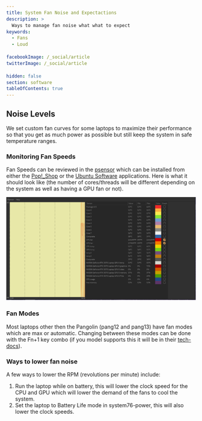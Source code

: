 ```yaml
---
title: System Fan Noise and Expectactions
description: >
  Ways to manage fan noise what what to expect
keywords:
  - Fans
  - Loud

facebookImage: /_social/article
twitterImage: /_social/article

hidden: false
section: software
tableOfContents: true
---
```


## Noise Levels

We set custom fan curves for some laptops to maximize their performance so that you get as much power as possible but still keep the system in safe temperature ranges. 

### Monitoring Fan Speeds

Fan Speeds can be reviewed in the <u>psensor</u> which can be installed from either the <u>Pop!_Shop</u> or the <u>Ubuntu Software</u> applications. Here is what it should look like (the number of cores/threads will be different depending on the system as well as having a GPU fan or not). 

![psensor on an oryp7](/images/fan-noise/psensor-oryp7.png)

### Fan Modes

Most laptops other then the Pangolin (pang12 and pang13) have fan modes which are max or automatic. Changing between these modes can be done with the Fn+1 key combo (if you model supports this it will be in their [tech-docs](https://tech-docs.system76.com)).

### Ways to lower fan noise

A few ways to lower the RPM (revolutions per minute) include:

1. Run the laptop while on battery, this will lower the clock speed for the CPU and GPU which will lower the demand of the fans to cool the system.
2. Set the laptop to Battery Life mode in system76-power, this will also lower the clock speeds. 

